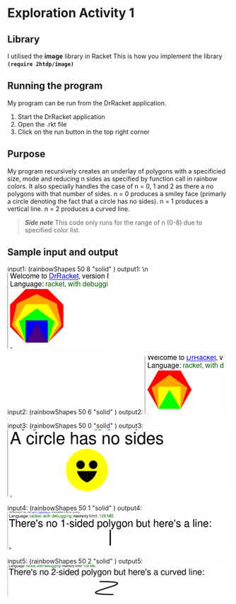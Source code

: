 # Exploration Activity 1


## Library
I utilised the **image** library in Racket
This is how you implement the library
**`(require 2htdp/image)`**


## Running the program
My program can be run from the DrRacket application. 

  1. Start the DrRacket application 
  2. Open the .rkt file 
  3. Click on the run button in the top right corner
  
  
## Purpose
My program recursively creates an underlay of polygons with a specificied size, mode and reducing n sides as specified by function call in rainbow colors.
It also specially handles the case of n = 0, 1 and 2 as there a no polygons with that number of sides.
n = 0 produces a smiley face (primarly a circle denoting the fact that a circle has no sides).
n = 1 produces a vertical line.
n = 2 produces a curved line.

> ***Side note*** This code only runs for the range of n (0-8) due to specified color list.


## Sample input and output
input1: (rainbowShapes 50 8 "solid" )
output1: \n
![Screenshot](Sample1.png)

input2: (rainbowShapes 50 6 "solid" )
output2:
![Screenshot](Sample2.png)

input3: (rainbowShapes 50 0 "solid" )
output3: 
![Screenshot](Sample3.png)

input4: (rainbowShapes 50 1 "solid" )
output4: 
![Screenshot](Sample4.png)

input5: (rainbowShapes 50 2 "solid" )
output5: 
![Screenshot](Sample5.png)


